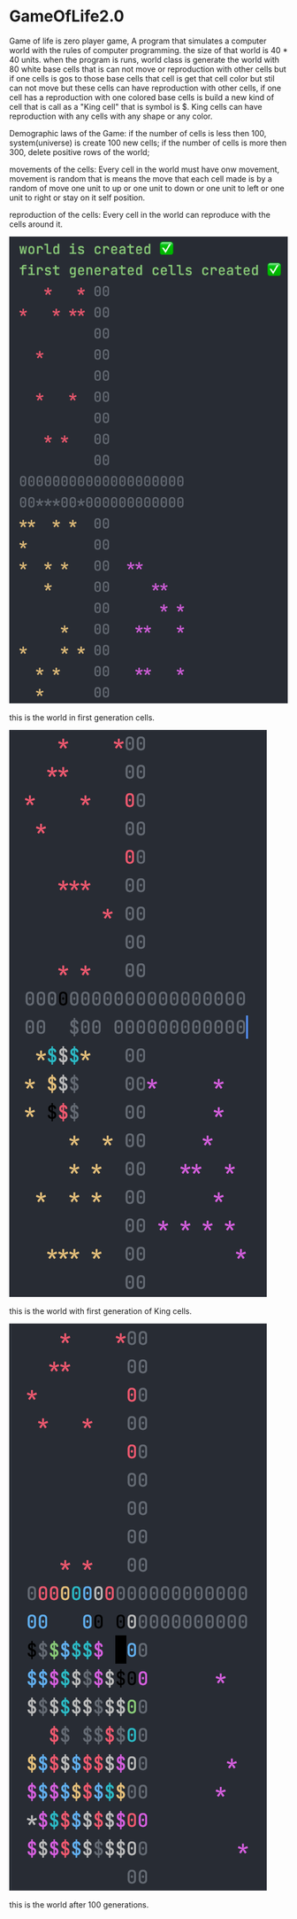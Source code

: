 # GameOfLife2.0
Game of life is zero player game, A program that simulates a computer world with the rules of computer programming. the size of that world is 40 * 40 units.
when the program is runs, world class is generate the world with 80 white base cells that is can not move or reproduction with other cells but if one cells is gos to those base cells that cell is get that cell color but stil can not move but these cells can have reproduction with other cells, if one cell has a reproduction with one colored base cells is build a new kind of cell that is call as a "King cell" that is symbol is $. King cells can have reproduction with any cells with any shape or any color.

Demographic laws of the Game:
  if the number of cells is less then 100, system(universe) is create 100 new cells;
  if the number of cells is more then 300, delete positive rows of the world;
 
movements of the cells: Every cell in the world must have onw movement, movement is random that is means the move that each cell made is by a random of move one unit to up or one unit to down or one unit to left or one unit to right or stay on it self position.

reproduction of the cells: Every cell in the world can reproduce with the cells around it.



![alt text](https://github.com/iamshayankarami/GameOfLife2.0/blob/main/Screen%20Shot%202021-01-29%20at%2011.43.57%20PM.png)

this is the world in first generation cells.



![alt text](https://github.com/iamshayankarami/GameOfLife2.0/blob/main/Screen%20Shot%202021-01-29%20at%2011.47.40%20PM.png)

this is the world with first generation of King cells.



![alt text](https://github.com/iamshayankarami/GameOfLife2.0/blob/main/Screen%20Shot%202021-01-29%20at%2011.48.32%20PM.png)

this is the world after 100 generations.
